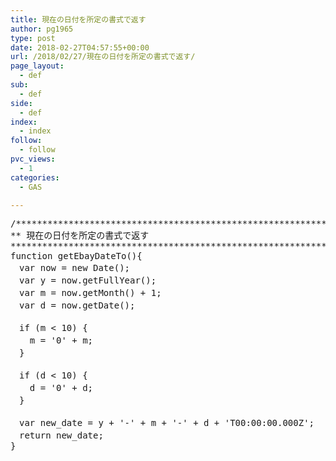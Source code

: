 ```yaml
---
title: 現在の日付を所定の書式で返す
author: pg1965
type: post
date: 2018-02-27T04:57:55+00:00
url: /2018/02/27/現在の日付を所定の書式で返す/
page_layout:
  - def
sub:
  - def
side:
  - def
index:
  - index
follow:
  - follow
pvc_views:
  - 1
categories:
  - GAS

---
```

<pre class="lang:js decode:true ">/*********************************************************************
** 現在の日付を所定の書式で返す
*********************************************************************/
function getEbayDateTo(){
　var now = new Date();
　var y = now.getFullYear();
　var m = now.getMonth() + 1;
　var d = now.getDate();

　if (m &lt; 10) {
  　m = '0' + m;
　}
 
　if (d &lt; 10) {
  　d = '0' + d;
　}

　var new_date = y + '-' + m + '-' + d + 'T00:00:00.000Z';
　return new_date;
}</pre>

&nbsp;
